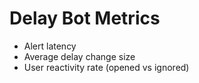 # Delay Bot Metrics

- Alert latency
- Average delay change size
- User reactivity rate (opened vs ignored)
